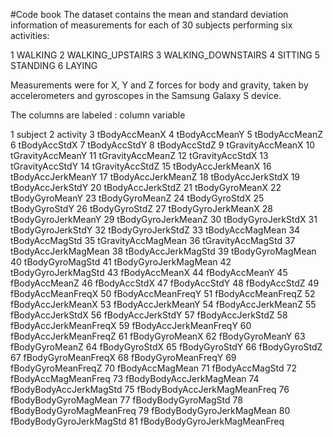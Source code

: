 #Code book
The dataset contains the mean and standard deviation information of measurements for each of 30 subjects performing six activities:

1 WALKING 
2 WALKING_UPSTAIRS 
3 WALKING_DOWNSTAIRS 
4 SITTING 
5 STANDING 
6 LAYING

Measurements were for X, Y and Z forces for body and gravity, taken by accelerometers and gyroscopes in the Samsung Galaxy S device.

The columns are labeled : column variable

1  subject 2  activity 3  tBodyAccMeanX 4  tBodyAccMeanY 5  tBodyAccMeanZ 6  tBodyAccStdX 7  tBodyAccStdY 8  tBodyAccStdZ 9  tGravityAccMeanX 10  tGravityAccMeanY 11  tGravityAccMeanZ 12  tGravityAccStdX 13  tGravityAccStdY 14  tGravityAccStdZ 15  tBodyAccJerkMeanX 16  tBodyAccJerkMeanY 17  tBodyAccJerkMeanZ 18  tBodyAccJerkStdX 19  tBodyAccJerkStdY 20  tBodyAccJerkStdZ 21  tBodyGyroMeanX 22  tBodyGyroMeanY 23  tBodyGyroMeanZ 24  tBodyGyroStdX 25  tBodyGyroStdY 26  tBodyGyroStdZ 27  tBodyGyroJerkMeanX 28  tBodyGyroJerkMeanY 29  tBodyGyroJerkMeanZ 30  tBodyGyroJerkStdX 31  tBodyGyroJerkStdY 32  tBodyGyroJerkStdZ 33  tBodyAccMagMean 34  tBodyAccMagStd 35  tGravityAccMagMean 36  tGravityAccMagStd 37  tBodyAccJerkMagMean 38  tBodyAccJerkMagStd 39  tBodyGyroMagMean 40  tBodyGyroMagStd 41  tBodyGyroJerkMagMean 42  tBodyGyroJerkMagStd 43  fBodyAccMeanX 44  fBodyAccMeanY 45  fBodyAccMeanZ 46  fBodyAccStdX 47  fBodyAccStdY 48  fBodyAccStdZ 49  fBodyAccMeanFreqX 50  fBodyAccMeanFreqY 51  fBodyAccMeanFreqZ 52  fBodyAccJerkMeanX 53  fBodyAccJerkMeanY 54  fBodyAccJerkMeanZ 55  fBodyAccJerkStdX 56  fBodyAccJerkStdY 57  fBodyAccJerkStdZ 58  fBodyAccJerkMeanFreqX 59  fBodyAccJerkMeanFreqY 60  fBodyAccJerkMeanFreqZ 61  fBodyGyroMeanX 62  fBodyGyroMeanY 63  fBodyGyroMeanZ 64  fBodyGyroStdX 65  fBodyGyroStdY 66  fBodyGyroStdZ 67  fBodyGyroMeanFreqX 68  fBodyGyroMeanFreqY 69  fBodyGyroMeanFreqZ 70  fBodyAccMagMean 71  fBodyAccMagStd 72  fBodyAccMagMeanFreq 73  fBodyBodyAccJerkMagMean 74  fBodyBodyAccJerkMagStd 75  fBodyBodyAccJerkMagMeanFreq 76  fBodyBodyGyroMagMean 77  fBodyBodyGyroMagStd 78  fBodyBodyGyroMagMeanFreq 79  fBodyBodyGyroJerkMagMean 80  fBodyBodyGyroJerkMagStd 81  fBodyBodyGyroJerkMagMeanFreq